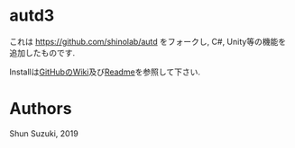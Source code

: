 # autd3 #

これは https://github.com/shinolab/autd をフォークし, C#, Unity等の機能を追加したものです.

Installは[GitHubのWiki](https://github.com/shinolab/autd3-library-software/wiki)及び[Readme](client/readme.md)を参照して下さい.

# Authors #

Shun Suzuki, 2019
